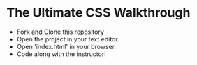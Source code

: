 


# The Ultimate CSS Walkthrough
+ Fork and Clone this repository
+ Open the project in your text editor.
+ Open 'index.html' in your browser.
+ Code along with the instructor!
